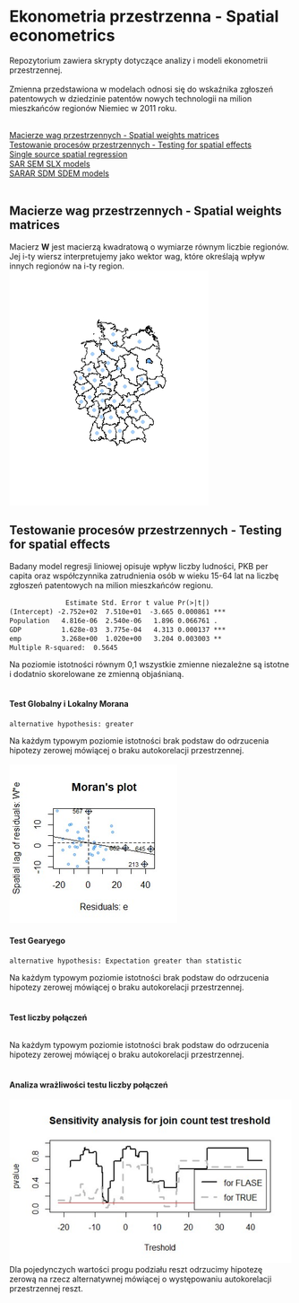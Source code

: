 # Ekonometria przestrzenna - Spatial econometrics

Repozytorium zawiera skrypty dotyczące analizy i modeli ekonometrii przestrzennej.<br><br>
Zmienna przedstawiona w modelach odnosi się do wskaźnika zgłoszeń patentowych w dziedzinie patentów nowych technologii na milion mieszkańców regionów Niemiec w 2011 roku.<br><br>

[Macierze wag przestrzennych - Spatial weights matrices](#Macierze-wag-przestrzennych---Spatial-weights-matrices)<br>
[Testowanie procesów przestrzennych - Testing for spatial effects](#Testowanie-procesów-przestrzennych---Testing-for-spatial-effects)<br>
[Single source spatial regression](#Single-source-spatial-regression)<br>
[SAR SEM SLX models](#SAR-SEM-SLX-models)<br>
[SARAR SDM SDEM models](#SARAR-SDM-SDEM-models)<br>
<br>

## Macierze wag przestrzennych - Spatial weights matrices
Macierz <b>W</b> jest macierzą kwadratową o wymiarze równym liczbie regionów. Jej i-ty wiersz interpretujemy jako wektor wag, które określają wpływ innych regionów na i-ty region.<br>
![Centroids of regions](https://github.com/NataeSz/Spatial-econometrics/blob/master/imgs/centroids.jpeg?raw=true)
<br>

## Testowanie procesów przestrzennych - Testing for spatial effects
Badany model regresji liniowej opisuje wpływ liczby ludności, PKB per capita oraz współczynnika zatrudnienia osób w wieku 15-64 lat na liczbę zgłoszeń patentowych na milion mieszkańców regionu.<br>
```Coefficients:
              Estimate Std. Error t value Pr(>|t|)    
(Intercept) -2.752e+02  7.510e+01  -3.665 0.000861 ***
Population   4.816e-06  2.540e-06   1.896 0.066761 .  
GDP          1.628e-03  3.775e-04   4.313 0.000137 ***
emp          3.268e+00  1.020e+00   3.204 0.003003 ** 
Multiple R-squared:  0.5645
```
Na poziomie istotności równym 0,1 wszystkie zmienne niezależne są istotne i dodatnio skorelowane ze zmienną objaśnianą.<br><br>
#### Test Globalny i Lokalny Morana
```Moran I statistic standard deviate = -0.71645, p-value = 0.7631
alternative hypothesis: greater
```
Na każdym typowym poziomie istotności brak podstaw do odrzucenia hipotezy zerowej mówiącej o braku autokorelacji przestrzennej.<br><br>
![Moran's plot](https://github.com/NataeSz/Spatial-econometrics/blob/master/imgs/Moran.jpg?raw=true)<br>
#### Test Gearyego
```Geary C statistic standard deviate = -0.96634, p-value = 0.8331
alternative hypothesis: Expectation greater than statistic
```
Na każdym typowym poziomie istotności brak podstaw do odrzucenia hipotezy zerowej mówiącej o braku autokorelacji przestrzennej.<br><br>
#### Test liczby połączeń
```Std. deviate for TRUE = -0.57745, p-value = 0.7182
```
Na każdym typowym poziomie istotności brak podstaw do odrzucenia hipotezy zerowej mówiącej o braku autokorelacji przestrzennej.<br><br>
#### Analiza wrażliwości testu liczby połączeń
![Join count test](https://github.com/NataeSz/Spatial-econometrics/blob/master/imgs/test_liczby_polaczen.jpg?raw=true)<br>
Dla pojedynczych wartości progu podziału reszt odrzucimy hipotezę zerową na rzecz alternatywnej mówiącej o występowaniu autokorelacji przestrzennej reszt.<br>









